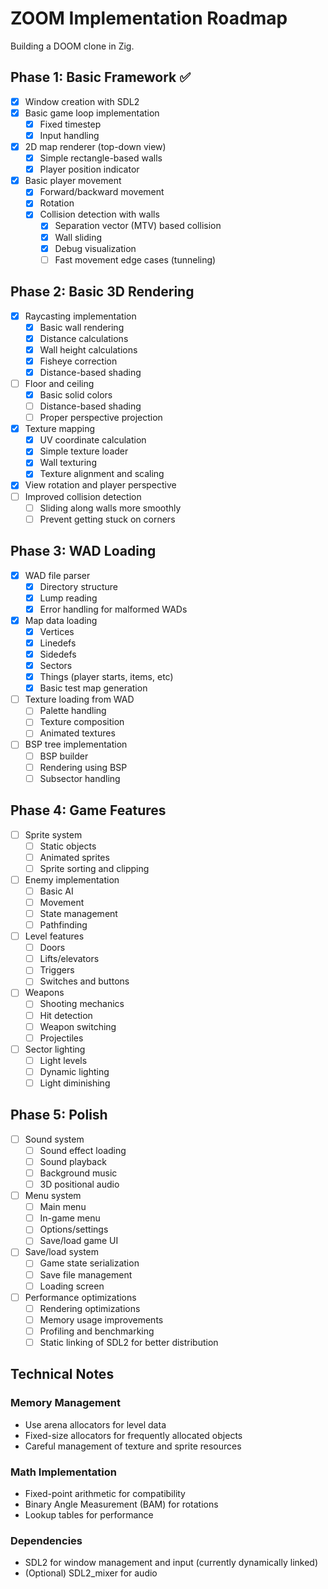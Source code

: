 # ZOOM Implementation Roadmap

Building a DOOM clone in Zig.

## Phase 1: Basic Framework ✅
- [x] Window creation with SDL2
- [x] Basic game loop implementation
  - [x] Fixed timestep
  - [x] Input handling
- [x] 2D map renderer (top-down view)
  - [x] Simple rectangle-based walls
  - [x] Player position indicator
- [x] Basic player movement
  - [x] Forward/backward movement
  - [x] Rotation
  - [x] Collision detection with walls
    - [x] Separation vector (MTV) based collision
    - [x] Wall sliding
    - [x] Debug visualization
    - [ ] Fast movement edge cases (tunneling)

## Phase 2: Basic 3D Rendering
- [x] Raycasting implementation
  - [x] Basic wall rendering
  - [x] Distance calculations
  - [x] Wall height calculations
  - [x] Fisheye correction
  - [x] Distance-based shading
- [ ] Floor and ceiling
  - [x] Basic solid colors
  - [ ] Distance-based shading
  - [ ] Proper perspective projection
- [x] Texture mapping
  - [x] UV coordinate calculation
  - [x] Simple texture loader
  - [x] Wall texturing
  - [x] Texture alignment and scaling
- [x] View rotation and player perspective
- [ ] Improved collision detection
  - [ ] Sliding along walls more smoothly
  - [ ] Prevent getting stuck on corners

## Phase 3: WAD Loading
- [x] WAD file parser
  - [x] Directory structure
  - [x] Lump reading
  - [x] Error handling for malformed WADs
- [x] Map data loading
  - [x] Vertices
  - [x] Linedefs
  - [x] Sidedefs
  - [x] Sectors
  - [x] Things (player starts, items, etc)
  - [x] Basic test map generation
- [ ] Texture loading from WAD
  - [ ] Palette handling
  - [ ] Texture composition
  - [ ] Animated textures
- [ ] BSP tree implementation
  - [ ] BSP builder
  - [ ] Rendering using BSP
  - [ ] Subsector handling

## Phase 4: Game Features
- [ ] Sprite system
  - [ ] Static objects
  - [ ] Animated sprites
  - [ ] Sprite sorting and clipping
- [ ] Enemy implementation
  - [ ] Basic AI
  - [ ] Movement
  - [ ] State management
  - [ ] Pathfinding
- [ ] Level features
  - [ ] Doors
  - [ ] Lifts/elevators
  - [ ] Triggers
  - [ ] Switches and buttons
- [ ] Weapons
  - [ ] Shooting mechanics
  - [ ] Hit detection
  - [ ] Weapon switching
  - [ ] Projectiles
- [ ] Sector lighting
  - [ ] Light levels
  - [ ] Dynamic lighting
  - [ ] Light diminishing

## Phase 5: Polish
- [ ] Sound system
  - [ ] Sound effect loading
  - [ ] Sound playback
  - [ ] Background music
  - [ ] 3D positional audio
- [ ] Menu system
  - [ ] Main menu
  - [ ] In-game menu
  - [ ] Options/settings
  - [ ] Save/load game UI
- [ ] Save/load system
  - [ ] Game state serialization
  - [ ] Save file management
  - [ ] Loading screen
- [ ] Performance optimizations
  - [ ] Rendering optimizations
  - [ ] Memory usage improvements
  - [ ] Profiling and benchmarking
  - [ ] Static linking of SDL2 for better distribution

## Technical Notes

### Memory Management
- Use arena allocators for level data
- Fixed-size allocators for frequently allocated objects
- Careful management of texture and sprite resources

### Math Implementation
- Fixed-point arithmetic for compatibility
- Binary Angle Measurement (BAM) for rotations
- Lookup tables for performance

### Dependencies
- SDL2 for window management and input (currently dynamically linked)
- (Optional) SDL2_mixer for audio 